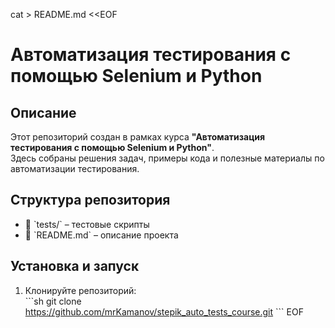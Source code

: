 cat > README.md <<EOF
# Автоматизация тестирования с помощью Selenium и Python  

## Описание  
Этот репозиторий создан в рамках курса **"Автоматизация тестирования с помощью Selenium и Python"**.  
Здесь собраны решения задач, примеры кода и полезные материалы по автоматизации тестирования.  

## Структура репозитория  
- 📂 \`tests/\` – тестовые скрипты
- 📄 \`README.md\` – описание проекта  

## Установка и запуск  
1. Клонируйте репозиторий:  
   \`\`\`sh
   git clone https://github.com/mrKamanov/stepik_auto_tests_course.git
   \`\`\`
EOF
